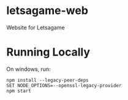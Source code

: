 # letsagame-web
Website for Letsagame

# Running Locally
On windows, run:
```
npm install --legacy-peer-deps
SET NODE_OPTIONS=--openssl-legacy-provider
npm start
```
